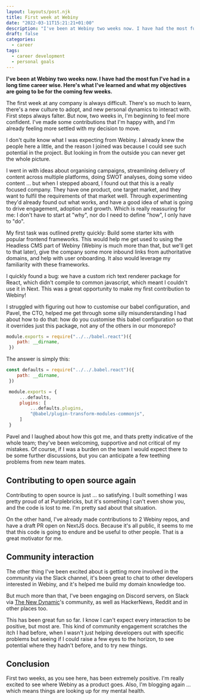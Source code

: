 ```yaml
---
layout: layouts/post.njk
title: First week at Webiny
date: "2022-03-11T15:21:21+01:00"
description: "I've been at Webiny two weeks now. I have had the most fun I've had in a long time career wise. Here's what I've learned and what my objectives are going to be for the coming few weeks."
draft: false
categories:
  - career
tags:
  - career development
  - personal goals
---
```


**I've been at Webiny two weeks now. I have had the most fun I've had in a long time career wise. Here's what I've learned and what my objectives are going to be for the coming few weeks.**

The first week at any company is always difficult. There's so much to learn, there's a new culture to adopt, and new personal dynamics to interact with. First steps always falter. But now, two weeks in, I'm beginning to feel more confident. I've made some contributions that I'm happy with, and I'm already feeling more settled with my decision to move.

I don't quite know what I was expecting from Webiny. I already knew the people here a little, and the reason I joined was because I could see such potential in the project. But looking in from the outside you can never get the whole picture.

I went in with ideas about organising campaigns, streamlining delivery of content across multiple platforms, doing SWOT analyses, doing some video content ... but when I stepped aboard, I found out that this is a really focused company. They have one product, one target market, and they want to fulfil the requirements of that market well. Through experimenting they'd already found out what works, and have a good idea of what is going to drive engagement, adoption and growth. Which is really reassuring for me: I don't have to start at "why", nor do I need to define "how", I only have to "do".

My first task was outlined pretty quickly: Build some starter kits with popular frontend frameworks. This would help me get used to using the Headless CMS part of Webiny (Webiny is much more than that, but we'll get to that later), give the company some more inbound links from authoritative domains, and help with user onboarding. It also would leverage my familiarity with these frameworks.

I quickly found a bug: we have a custom rich text renderer package for React, which didn't compile to common javascript, which meant I couldn't use it in Next. This was a great opportunity to make my first contribution to Webiny!

I struggled with figuring out how to customise our babel configuration, and Pavel, the CTO, helped me get through some silly misunderstanding I had about how to do that: how do you customise this babel configuration so that it overrides just this package, not any of the others in our monorepo?

```javascript
module.exports = require("../../babel.react")({
    path: __dirname,
 })
 ```
The answer is simply this:

```javascript
const defaults = require("../../.babel.react")({
    path: __dirname,
 })

 module.exports = {
     ...defaults,
     plugins: [
         ...defaults.plugins,
         "@babel/plugin-transform-modules-commonjs",
     ]
 }
 ```

 Pavel and I laughed about how this got me, and thats pretty indicative of the whole team; they've been welcoming, supportive and not critical of my mistakes. Of course, if I was a burden on the team I would expect there to be some further discussions, but you can anticipate a few teething problems from new team mates.

## Contributing to open source again

Contributing to open source is just ... so satisfying. I built something I was pretty proud of at Purplebricks, but it's something I can't even show you, and the code is lost to me. I'm pretty sad about that situation.

On the other hand, I've already made contributions to 2 Webiny repos, and have a draft PR open on NextJS docs. Because it's all public, it seems to me that this code is going to endure and be useful to other people. That is a great motivator for me.

## Community interaction

The other thing I've been excited about is getting more involved in the community via the Slack channel, it's been great to chat to other developers interested in Webiny, and it's helped me build my domain knowledge too.

But much more than that, I've been engaging on Discord servers, on Slack via [The New Dynamic](https://www.tnd.dev/)'s community, as well as HackerNews, Reddit and in other places too.

This has been great fun so far. I know I can't expect every interaction to be positive, but most are. This kind of community engagement scratches the itch I had before, when I wasn't just helping developers out with specific problems but seeing if I could raise a few eyes to the horizon, to see potential where they hadn't before, and to try new things.

## Conclusion

First two weeks, as you see here, has been extremely positive. I'm really excited to see where Webiny as a product goes. Also, I'm blogging again ... which means things are looking up for my mental health.
